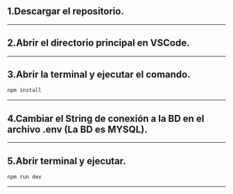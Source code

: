 ## 1.Descargar el repositorio.
---

## 2.Abrir el directorio principal en VSCode.
---

## 3.Abrir la terminal y ejecutar el comando.
```bash 
npm install
```
---

## 4.Cambiar el String de conexión a la BD en el archivo .env (La BD es MYSQL).
---

## 5.Abrir terminal y ejecutar.
```bash 
npm run dev
```
---